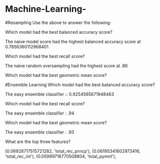 # Machine-Learning-

#Resampling 
Use the above to answer the following:

Which model had the best balanced accuracy score?

The naive model score had the highest balanced accuracy score at 0.7856360112968401

Which model had the best recall score?

The naive random oversampling had the highest score at .86

Which model had the best geometric mean score?




#Ensemble Learning
Which model had the best balanced accuracy score?

The easy ensemble classifier :: 0.9254565671948463

Which model had the best recall score?

The easy ensemble classifier : .94

Which model had the best geometric mean score?

The easy ensemble classifier : .93

What are the top three features?

(0.06928717515721282, 'total_rec_prncp'),
 (0.06195341602973416, 'total_rec_int'),
 (0.05999716770508804, 'total_pymnt'),
